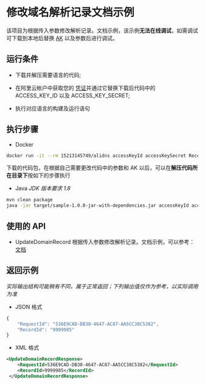 # 修改域名解析记录文档示例

该项目为根据传入参数修改解析记录。文档示例，该示例**无法在线调试**，如需调试可下载到本地后替换 [AK](https://usercenter.console.aliyun.com/#/manage/ak) 以及参数后进行调试。

## 运行条件

- 下载并解压需要语言的代码;

- 在阿里云帐户中获取您的 [凭证](https://usercenter.console.aliyun.com/#/manage/ak)并通过它替换下载后代码中的 ACCESS_KEY_ID 以及 ACCESS_KEY_SECRET;

- 执行对应语言的构建及运行语句

## 执行步骤

- Docker
```sh
docker run -it --rm 15213145749/alidns accessKeyId accessKeySecret RecordId RR Type $(curl http://www.3322.org/dyndns/getip)
```

下载的代码包，在根据自己需要更改代码中的参数和 AK 以后，可以在**解压代码所在目录下**按如下的步骤执行

- Java
*JDK 版本要求 1.8*
```sh
mvn clean package
java -jar target/sample-1.0.0-jar-with-dependencies.jar accessKeyId accessKeySecret RecordId RR Type Value
```


## 使用的 API

-  UpdateDomainRecord 根据传入参数修改解析记录。文档示例，可以参考：[文档](https://next.api.aliyun.com/document/Alidns/2015-01-09/UpdateDomainRecord)



## 返回示例

*实际输出结构可能稍有不同，属于正常返回；下列输出值仅作为参考，以实际调用为准*


- JSON 格式 
```js
{
    "RequestId": "536E9CAD-DB30-4647-AC87-AA5CC38C5382",
    "RecordId": "9999985"
}
```
- XML 格式 
```xml
<UpdateDomainRecordResponse>
    <RequestId>536E9CAD-DB30-4647-AC87-AA5CC38C5382</RequestId>
    <RecordId>9999985</RecordId>
 </UpdateDomainRecordResponse>
```


